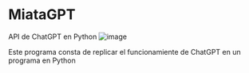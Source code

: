 # MiataGPT
API de ChatGPT en Python
![image](https://user-images.githubusercontent.com/88114770/231272026-4c23e666-f980-4fa8-8987-6e82a87b04bb.png)

Este programa consta de replicar el funcionamiente de ChatGPT en un programa en Python
